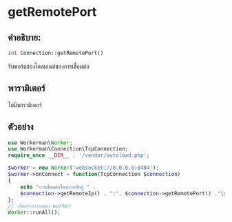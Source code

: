 # getRemotePort
## คำอธิบาย:
```php
int Connection::getRemotePort()
```

รับพอร์ตของไคลเอนต์ของการเชื่อมต่อ

## พารามิเตอร์

ไม่มีพารามิเตอร์


## ตัวอย่าง

```php
use Workerman\Worker;
use Workerman\Connection\TcpConnection;
require_once __DIR__ . '/vendor/autoload.php';

$worker = new Worker('websocket://0.0.0.0:8484');
$worker->onConnect = function(TcpConnection $connection)
{
    echo "การเชื่อมต่อใหม่จากที่อยู่ " .
    $connection->getRemoteIp() . ":". $connection->getRemotePort() ."\n";
};
// เริ่มการทำงานของ worker
Worker::runAll();
```
